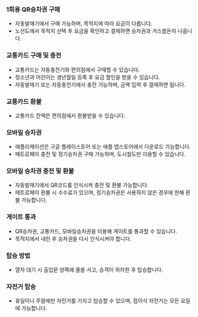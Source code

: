 ### 1회용 QR승차권 구매
- 자동발매기에서 구매 가능하며, 목적지에 따라 요금이 다릅니다.
- 노선도에서 목적지 선택 후 요금을 확인하고 결제하면 승차권과 거스름돈이 나옵니다.

### 교통카드 구매 및 충전
- 교통카드는 자동충전기와 편의점에서 구매할 수 있습니다.
- 청소년과 어린이는 생년월일 등록 후 요금 할인을 받을 수 있습니다.
- 자동발매기 또는 자동충전기에서 충전 가능하며, 금액 입력 후 결제하면 됩니다.

### 교통카드 환불
- 교통카드 잔액은 편의점에서 환불받을 수 있습니다.

### 모바일 승차권
- 애플리케이션은 구글 플레이스토어 또는 애플 앱스토어에서 다운로드 가능합니다.
- 메트로페이 충전 및 정기승차권 구매 가능하며, 도시철도만 이용할 수 있습니다.

### 모바일 승차권 충전 및 환불
- 자동발매기에서 QR코드를 인식시켜 충전 및 환불 가능합니다.
- 메트로페이 환불 시 수수료가 있으며, 정기승차권은 사용하지 않은 경우에 한해 환불 가능합니다.

### 게이트 통과
- QR승차권, 교통카드, 모바일승차권을 이용해 게이트를 통과할 수 있습니다.
- 목적지에서 내린 후 승차권을 다시 인식시켜야 합니다.

### 탑승 방법
- 열차 대기 시 출입문 양쪽에 줄을 서고, 승객이 하차한 후 탑승합니다.

### 자전거 탑승
- 휴일이나 주말에만 자전거를 가지고 탑승할 수 있으며, 접이식 자전거는 모든 요일에 가능합니다.